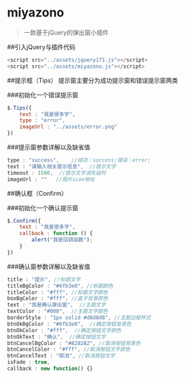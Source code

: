 # miyazono
>一款基于jQuery的弹出窗小插件

##引入jQuery与插件代码
```javascript
<script src="../assets/jquery171.js"></script>
<script src="../assets/miyazono.js"></script>
```
##提示框（Tips）
提示窗主要分为成功提示窗和错误提示窗两类

###初始化一个错误提示窗
```javascript
$.Tips({
	text : "我是很多字",
	type : "error",
	imageUrl : "../assets/error.png"
})
```
###提示窗参数详解以及缺省值
```javascript
type : "success",    //成功：success;错误：error;
text : "请输入相关提示信息",  //提示文字
timeout : 1500,  //提示文字消失延时
imageUrl : ""   //图片icon地址
```
##确认框（Confirm）

###初始化一个确认提示窗
```javascript
$.Confirm({
	text : "我是很多字",
	callback : function () {
		alert("我是回调函数");
	}
})
```
###确认窗参数详解以及缺省值
```javascript
title : "提示", //标题文字
titleBgColor : "#6fb3e0", //标题颜色
titleColor : "#fff", //标题文字颜色
boxBgColor : "#fff", //盒子背景颜色
text : "我是确认弹出窗",  //主题文字
textColor : "#000",  //主题文字颜色
borderStyle : "1px solid #d8d8d8", //主题边框样式
btnOkBgColor : "#6fb3e0",  //确定按钮背景色
btnOkColor : "#fff",  //确定按钮文字颜色
btnOkText : "确认",  //确定按钮文字
btnCancelBgColor : "#828282", //取消按钮背景色
btnCancelColor : "#fff", //取消按钮文字颜色
btnCancelText : "取消", //取消按钮文字
isFade : true,
callback : new function() {} 			
```